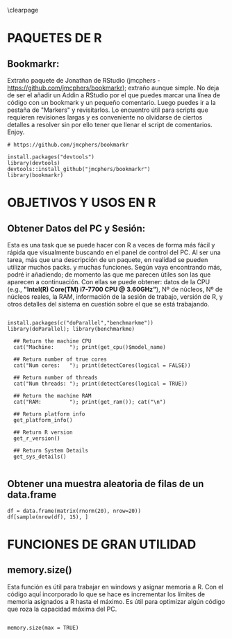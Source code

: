 
\clearpage

# PAQUETES DE R

## Bookmarkr:

Extraño paquete de Jonathan de RStudio (jmcphers - <https://github.com/jmcphers/bookmarkr>); extraño aunque simple. No deja de ser el añadir un Addin a RStudio por el que puedes marcar una línea de código con un bookmark y un pequeño comentario. Luego puedes ir a la pestaña de "Markers" y revisitarlos. Lo encuentro útil para scripts que requieren revisiones largas y es conveniente no olvidarse de ciertos detalles a resolver sin por ello tener que llenar el script de comentarios. Enjoy.

```{r echo=TRUE, eval=FALSE}
# https://github.com/jmcphers/bookmarkr

install.packages("devtools")
library(devtools)
devtools::install_github("jmcphers/bookmarkr")
library(bookmarkr)
```

# OBJETIVOS Y USOS EN R

## Obtener Datos del PC y Sesión:

Esta es una task que se puede hacer con R a veces de forma más fácil y rápida que visualmente buscando en el panel de control del PC. Al ser una tarea, más que una descripción de un paquete, en realidad se pueden utilizar muchos packs. y muchas funciones. Según vaya encontrando más, podré ir añadiendo; de momento las que me parecen útiles son las que aparecen a continuación. Con ellas se puede obtener: datos de la CPU (e.g., **"Intel(R) Core(TM) i7-7700 CPU \@ 3.60GHz"**), Nº de núcleos, Nº de núcleos reales, la RAM, información de la sesión de trabajo, versión de R, y otros detalles del sistema en cuestión sobre el que se está trabajando.

```{r echo=TRUE, eval=FALSE}

install.packages(c("doParallel","benchmarkme"))
library(doParallel); library(benchmarkme)

  ## Return the machine CPU
  cat("Machine:     "); print(get_cpu()$model_name)
  
  ## Return number of true cores
  cat("Num cores:   "); print(detectCores(logical = FALSE))
  
  ## Return number of threads
  cat("Num threads: "); print(detectCores(logical = TRUE))
  
  ## Return the machine RAM
  cat("RAM:         "); print(get_ram()); cat("\n")

  ## Return platform info
  get_platform_info()
  
  ## Return R version
  get_r_version()
  
  ## Return System Details
  get_sys_details()
  
```

## Obtener una muestra aleatoria de filas de un data.frame

```{r}
df = data.frame(matrix(rnorm(20), nrow=20))
df[sample(nrow(df), 15), ]
```

# FUNCIONES DE GRAN UTILIDAD

## memory.size()

Esta función es útil para trabajar en windows y asignar memoria a R. Con el código aquí incorporado lo que se hace es incrementar los límites de memoria asignados a R hasta el máximo. Es útil para optimizar algún código que roza la capacidad máxima del PC.

```{r echo=TRUE, eval=FALSE}

memory.size(max = TRUE)

```
